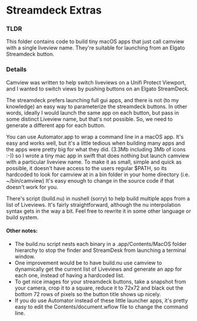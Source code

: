 # Streamdeck Extras

### TLDR
This folder contains code to build tiny macOS apps that just call camview with a single liveview name.  They're suitable for launching from an Elgato Streamdeck button.


### Details
Camview was written to help switch liveviews on a Unifi Protect Viewport, and I wanted to switch views by pushing buttons on an Elgato StreamDeck.

The streamdeck prefers launching full gui apps, and there is not (to my knowledge) an easy way to parameterize the streamdeck buttons.  In other words, ideally I would launch the same app on each button, but pass in some distinct Liveview name, but that's not possible.  So, we need to generate a different app for each button.

You can use Automator.app to wrap a command line in a macOS app.   It's easy and works well, but it's a little tedious when building many apps and the apps were pretty big for what they did.  (3.3Mb including 3Mb of icons :-)) so I wrote a tiny mac app in swift that does nothing but launch camview with a particular liveview name.  To make it as small, simple and quick as possible, it doesn't have access to the users regular $PATH, so its hardcoded to look for camview at in a bin folder in your home directory (i.e. ~/bin/camview)   It's easy enough to change in the source code if that doesn't work for you.

There's script (build.nu) in nushell (sorry) to help build multiple apps from a list of Liveviews.  It's fairly straightforward, although the nu interpolation syntax gets in the way a bit.   Feel free to rewrite it in some other language or build system.

#### Other notes:
* The build.nu script nests each binary in a <LiveviewName>.app/Contents/MacOS folder hierarchy to stop the finder and StreamDesk from launching a terminal window.
* One improvement would be to have build.nu use camview to dynamically get the current list of Liveviews and generate an app for each one, instead of having a hardcoded list.
* To get nice images for your streamdeck buttons, take a snapshot from your camera, crop it to a square, reduce it to 72x72 and black out the bottom 72 rows of pixels so the button title shows up nicely.
* If you do use Automator instead of these little launcher apps, it's pretty easy to edit the Contents/document.wflow file to change the command line.
